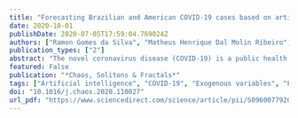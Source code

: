 ```yaml
---
title: "Forecasting Brazilian and American COVID-19 cases based on artificial intelligence coupled with climatic exogenous variables"
date: 2020-10-01
publishDate: 2020-07-05T17:59:04.769024Z
authors: ["Ramon Gomes da Silva", "Matheus Henrique Dal Molin Ribeiro", "Viviana Cocco Mariani", "Leandro dos Santos Coelho"]
publication_types: ["2"]
abstract: "The novel coronavirus disease (COVID-19) is a public health problem once according to the World Health Organization up to June 24th, 2020, more than 9.1 million people were infected, and more than 470 thousand have died worldwide. In the current scenario, the Brazil and the United States of America present a high daily incidence of new cases and deaths. Therefore, it is important to forecast the number of new cases in a time window of one week, once this can help the public health system developing strategic planning to deals with the COVID-19. The application of the forecasting artificial intelligence (AI) models has the potential of deal with dynamical behavior of time-series like of COVID-19. In this paper, Bayesian regression neural network, cubist regression, k-nearest neighbors, quantile random forest, and support vector regression, are used stand-alone, and coupled with the recent pre-processing variational mode decomposition (VMD) employed to decompose the time series into several intrinsic mode functions. All AI techniques are evaluated in the task of time-series forecasting with one, three, and six-days-ahead the cumulative COVID-19 cases in five Brazilian and American states, with a high number of cases up to April 28th, 2020. Previous cumulative COVID-19 cases and exogenous variables as daily temperature and precipitation were employed as inputs for all forecasting models. The models’ effectiveness are evaluated based on the performance criteria. In general, the hybridization of VMD outperformed single forecasting models regarding the accuracy, specifically when the horizon is six-days-ahead, the hybrid VMD–single models achieved better accuracy in 70% of the cases. Regarding the exogenous variables, the importance ranking as predictor variables is, from the upper to the lower, past cases, temperature, and precipitation. Therefore, due to the efficiency of evaluated models to forecasting cumulative COVID-19 cases up to six-days-ahead, the adopted models can be recommended as a promising models for forecasting and be used to assist in the development of public policies to mitigate the effects of COVID-19 outbreak."
featured: False
publication: "*Chaos, Solitons & Fractals*"
tags: ["Artificial intelligence", "COVID-19", "Exogenous variables", "Forecasting", "Variational mode decomposition", "Machine learning"]
doi: "10.1016/j.chaos.2020.110027"
url_pdf: "https://www.sciencedirect.com/science/article/pii/S0960077920304252"
---
```


